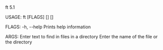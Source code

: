 ft 5.1

USAGE:
    ft [FLAGS] [<text>] [<path>]

FLAGS:
    -h, --help          Prints help information

ARGS:
    <text>              Enter text to find in files in a directory
    <path>              Enter the name of the file or the directory
